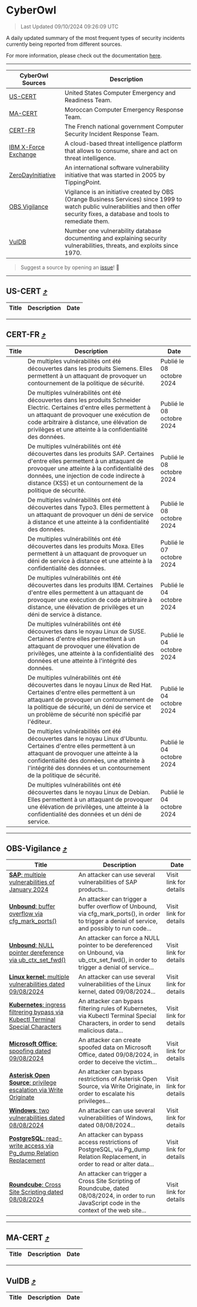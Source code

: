 
 <div id='top'></div>

# CyberOwl

 > Last Updated 09/10/2024 09:26:09 UTC
 
 A daily updated summary of the most frequent types of security incidents currently being reported from different sources.
 
 For more information, please check out the documentation [here](./docs/README.md).
 
 ---
 |CyberOwl Sources|Description|
 |---|---|
 |[US-CERT](#us-cert-arrow_heading_up)|United States Computer Emergency and Readiness Team.|
 |[MA-CERT](#ma-cert-arrow_heading_up)|Moroccan Computer Emergency Response Team.|
 |[CERT-FR](#cert-fr-arrow_heading_up)|The French national government Computer Security Incident Response Team.|
 |[IBM X-Force Exchange](#ibmcloud-arrow_heading_up)|A cloud-based threat intelligence platform that allows to consume, share and act on threat intelligence.|
 |[ZeroDayInitiative](#zerodayinitiative-arrow_heading_up)|An international software vulnerability initiative that was started in 2005 by TippingPoint.|
 |[OBS Vigilance](#obs-vigilance-arrow_heading_up)|Vigilance is an initiative created by OBS (Orange Business Services) since 1999 to watch public vulnerabilities and then offer security fixes, a database and tools to remediate them.|
 |[VulDB](#vuldb-arrow_heading_up)|Number one vulnerability database documenting and explaining security vulnerabilities, threats, and exploits since 1970.|
 
 > Suggest a source by opening an [issue](https://github.com/karimhabush/cyberowl/issues)! :raised_hands:
 ---

## US-CERT [:arrow_heading_up:](#cyberowl)

 |Title|Description|Date|
 |---|---|---|
 
 ---

## CERT-FR [:arrow_heading_up:](#cyberowl)

 |Title|Description|Date|
 |---|---|---|
 |[](https://www.cert.ssi.gouv.fr/avis/CERTFR-2024-AVI-0846/)|De multiples vulnérabilités ont été découvertes dans les produits Siemens. Elles permettent à un attaquant de provoquer un contournement de la politique de sécurité.|Publié le 08 octobre 2024|
 |[](https://www.cert.ssi.gouv.fr/avis/CERTFR-2024-AVI-0845/)|De multiples vulnérabilités ont été découvertes dans les produits Schneider Electric. Certaines d'entre elles permettent à un attaquant de provoquer une exécution de code arbitraire à distance, une élévation de privilèges et une atteinte à la confidentialité des données.|Publié le 08 octobre 2024|
 |[](https://www.cert.ssi.gouv.fr/avis/CERTFR-2024-AVI-0844/)|De multiples vulnérabilités ont été découvertes dans les produits SAP. Certaines d'entre elles permettent à un attaquant de provoquer une atteinte à la confidentialité des données, une injection de code indirecte à distance (XSS) et un contournement de la politique de sécurité.|Publié le 08 octobre 2024|
 |[](https://www.cert.ssi.gouv.fr/avis/CERTFR-2024-AVI-0843/)|De multiples vulnérabilités ont été découvertes dans Typo3. Elles permettent à un attaquant de provoquer un déni de service à distance et une atteinte à la confidentialité des données.|Publié le 08 octobre 2024|
 |[](https://www.cert.ssi.gouv.fr/avis/CERTFR-2024-AVI-0842/)|De multiples vulnérabilités ont été découvertes dans les produits Moxa. Elles permettent à un attaquant de provoquer un déni de service à distance et une atteinte à la confidentialité des données.|Publié le 07 octobre 2024|
 |[](https://www.cert.ssi.gouv.fr/avis/CERTFR-2024-AVI-0841/)|De multiples vulnérabilités ont été découvertes dans les produits IBM. Certaines d'entre elles permettent à un attaquant de provoquer une exécution de code arbitraire à distance, une élévation de privilèges et un déni de service à distance.|Publié le 04 octobre 2024|
 |[](https://www.cert.ssi.gouv.fr/avis/CERTFR-2024-AVI-0840/)|De multiples vulnérabilités ont été découvertes dans le noyau Linux de SUSE. Certaines d'entre elles permettent à un attaquant de provoquer une élévation de privilèges, une atteinte à la confidentialité des données et une atteinte à l'intégrité des données.|Publié le 04 octobre 2024|
 |[](https://www.cert.ssi.gouv.fr/avis/CERTFR-2024-AVI-0839/)|De multiples vulnérabilités ont été découvertes dans le noyau Linux de Red Hat. Certaines d'entre elles permettent à un attaquant de provoquer un contournement de la politique de sécurité, un déni de service et un problème de sécurité non spécifié par l'éditeur.|Publié le 04 octobre 2024|
 |[](https://www.cert.ssi.gouv.fr/avis/CERTFR-2024-AVI-0838/)|De multiples vulnérabilités ont été découvertes dans le noyau Linux d'Ubuntu. Certaines d'entre elles permettent à un attaquant de provoquer une atteinte à la confidentialité des données, une atteinte à l'intégrité des données et un contournement de la politique de sécurité.|Publié le 04 octobre 2024|
 |[](https://www.cert.ssi.gouv.fr/avis/CERTFR-2024-AVI-0837/)|De multiples vulnérabilités ont été découvertes dans le noyau Linux de Debian. Elles permettent à un attaquant de provoquer une élévation de privilèges, une atteinte à la confidentialité des données et un déni de service.|Publié le 04 octobre 2024|
 
 ---

## OBS-Vigilance [:arrow_heading_up:](#cyberowl)

 |Title|Description|Date|
 |---|---|---|
 |[<a href="https://vigilance.fr/vulnerability/SAP-multiple-vulnerabilities-of-January-2024-43245" class="noirorange"><b>SAP</b>: multiple vulnerabilities of January 2024</a>](https://vigilance.fr/vulnerability/SAP-multiple-vulnerabilities-of-January-2024-43245)|An attacker can use several vulnerabilities of SAP products...|Visit link for details|
 |[<a href="https://vigilance.fr/vulnerability/Unbound-buffer-overflow-via-cfg-mark-ports-44902" class="noirorange"><b>Unbound</b>: buffer overflow via cfg_mark_ports()</a>](https://vigilance.fr/vulnerability/Unbound-buffer-overflow-via-cfg-mark-ports-44902)|An attacker can trigger a buffer overflow of Unbound, via cfg_mark_ports(), in order to trigger a denial of service, and possibly to run code...|Visit link for details|
 |[<a href="https://vigilance.fr/vulnerability/Unbound-NULL-pointer-dereference-via-ub-ctx-set-fwd-44901" class="noirorange"><b>Unbound</b>: NULL pointer dereference via ub_ctx_set_fwd()</a>](https://vigilance.fr/vulnerability/Unbound-NULL-pointer-dereference-via-ub-ctx-set-fwd-44901)|An attacker can force a NULL pointer to be dereferenced on Unbound, via ub_ctx_set_fwd(), in order to trigger a denial of service...|Visit link for details|
 |[<a href="https://vigilance.fr/vulnerability/Linux-kernel-multiple-vulnerabilities-dated-09-08-2024-44899" class="noirorange"><b>Linux kernel</b>: multiple vulnerabilities dated 09/08/2024</a>](https://vigilance.fr/vulnerability/Linux-kernel-multiple-vulnerabilities-dated-09-08-2024-44899)|An attacker can use several vulnerabilities of the Linux kernel, dated 09/08/2024...|Visit link for details|
 |[<a href="https://vigilance.fr/vulnerability/Kubernetes-ingress-filtrering-bypass-via-Kubectl-Terminal-Special-Characters-44898" class="noirorange"><b>Kubernetes</b>: ingress filtrering bypass via Kubectl Terminal Special Characters</a>](https://vigilance.fr/vulnerability/Kubernetes-ingress-filtrering-bypass-via-Kubectl-Terminal-Special-Characters-44898)|An attacker can bypass filtering rules of Kubernetes, via Kubectl Terminal Special Characters, in order to send malicious data...|Visit link for details|
 |[<a href="https://vigilance.fr/vulnerability/Microsoft-Office-spoofing-dated-09-08-2024-44897" class="noirorange"><b>Microsoft Office</b>: spoofing dated 09/08/2024</a>](https://vigilance.fr/vulnerability/Microsoft-Office-spoofing-dated-09-08-2024-44897)|An attacker can create spoofed data on Microsoft Office, dated 09/08/2024, in order to deceive the victim...|Visit link for details|
 |[<a href="https://vigilance.fr/vulnerability/Asterisk-Open-Source-privilege-escalation-via-Write-Originate-44895" class="noirorange"><b>Asterisk Open Source</b>: privilege escalation via Write Originate</a>](https://vigilance.fr/vulnerability/Asterisk-Open-Source-privilege-escalation-via-Write-Originate-44895)|An attacker can bypass restrictions of Asterisk Open Source, via Write Originate, in order to escalate his privileges...|Visit link for details|
 |[<a href="https://vigilance.fr/vulnerability/Windows-two-vulnerabilities-dated-08-08-2024-44894" class="noirorange"><b>Windows</b>: two vulnerabilities dated 08/08/2024</a>](https://vigilance.fr/vulnerability/Windows-two-vulnerabilities-dated-08-08-2024-44894)|An attacker can use several vulnerabilities of Windows, dated 08/08/2024...|Visit link for details|
 |[<a href="https://vigilance.fr/vulnerability/PostgreSQL-read-write-access-via-Pg-dump-Relation-Replacement-44893" class="noirorange"><b>PostgreSQL</b>: read-write access via Pg_dump Relation Replacement</a>](https://vigilance.fr/vulnerability/PostgreSQL-read-write-access-via-Pg-dump-Relation-Replacement-44893)|An attacker can bypass access restrictions of PostgreSQL, via Pg_dump Relation Replacement, in order to read or alter data...|Visit link for details|
 |[<a href="https://vigilance.fr/vulnerability/Roundcube-Cross-Site-Scripting-dated-08-08-2024-44892" class="noirorange"><b>Roundcube</b>: Cross Site Scripting dated 08/08/2024</a>](https://vigilance.fr/vulnerability/Roundcube-Cross-Site-Scripting-dated-08-08-2024-44892)|An attacker can trigger a Cross Site Scripting of Roundcube, dated 08/08/2024, in order to run JavaScript code in the context of the web site...|Visit link for details|
 
 ---

## MA-CERT [:arrow_heading_up:](#cyberowl)

 |Title|Description|Date|
 |---|---|---|
 
 ---

## VulDB [:arrow_heading_up:](#cyberowl)

 |Title|Description|Date|
 |---|---|---|
 
